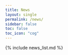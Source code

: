 ```yaml
---
title: News
layout: single
permalink: /news/
sidebar: false
toc: false
toc_icon: "cog"
---
```


{% include news_list.md %}
